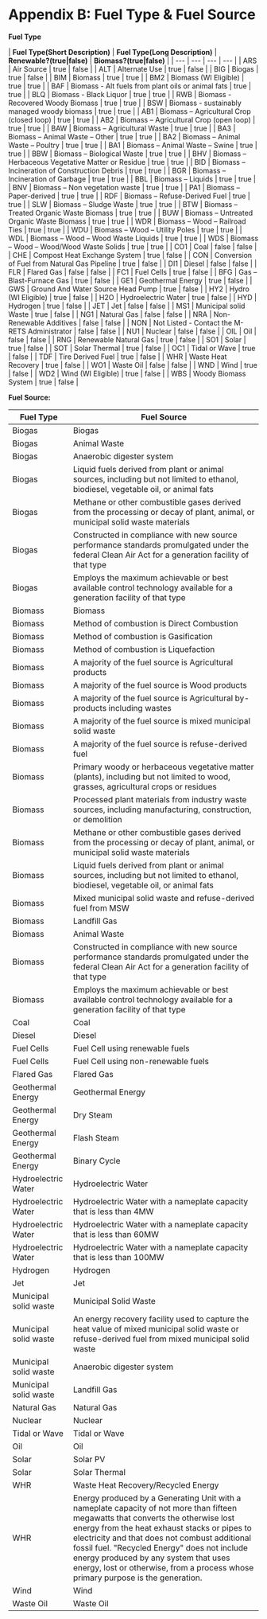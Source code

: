 # Appendix B: Fuel Type &amp; Fuel Source

**Fuel Type**

| **Fuel Type(Short Description)** | **Fuel Type(Long Description)** | **Renewable?(true|false)** | **Biomass?(true|false)** |
| --- | --- | --- | --- |
| ARS | Air Source  | true | false |
| ALT | Alternate Use  | true | false |
| BIG | Biogas  | true | false |
| BIM | Biomass  | true | true |
| BM2 | Biomass (WI Eligible)  | true | true |
| BAF | Biomass - Alt fuels from plant oils or animal fats  | true | true |
| BLQ | Biomass - Black Liquor  | true | true |
| RWB | Biomass - Recovered Woody Biomass  | true | true |
| BSW | Biomass - sustainably managed woody biomass  | true | true |
| AB1 | Biomass – Agricultural Crop (closed loop)  | true | true |
| AB2 | Biomass – Agricultural Crop (open loop)  | true | true |
| BAW | Biomass – Agricultural Waste  | true | true |
| BA3 | Biomass – Animal Waste – Other  | true | true |
| BA2 | Biomass – Animal Waste – Poultry  | true | true |
| BA1 | Biomass – Animal Waste – Swine  | true | true |
| BBW | Biomass – Biological Waste  | true | true |
| BHV | Biomass – Herbaceous Vegetative Matter or Residue  | true | true |
| BID | Biomass – Incineration of Construction Debris  | true | true |
| BGR | Biomass – Incineration of Garbage  | true | true |
| BBL | Biomass – Liquids  | true | true |
| BNV | Biomass – Non vegetation waste  | true | true |
| PA1 | Biomass – Paper-derived  | true | true |
| RDF | Biomass – Refuse-Derived Fuel  | true | true |
| SLW | Biomass – Sludge Waste  | true | true |
| BTW | Biomass – Treated Organic Waste Biomass  | true | true |
| BUW | Biomass – Untreated  Organic Waste Biomass  | true | true |
| WDR | Biomass – Wood  – Railroad Ties  | true | true |
| WDU | Biomass – Wood – Utility Poles  | true | true |
| WDL | Biomass – Wood – Wood Waste Liquids  | true | true |
| WDS | Biomass – Wood – Wood/Wood Waste Solids  | true | true |
| CO1 | Coal  | false | false |
| CHE | Compost Heat Exchange System  | true | false |
| CON | Conversion of Fuel from Natural Gas Pipeline  | true | false |
| DI1 | Diesel  | false | false |
| FLR | Flared Gas  | false | false |
| FC1 | Fuel Cells  | true | false |
| BFG | Gas – Blast-Furnace Gas  | true | false |
| GE1 | Geothermal Energy  | true | false |
| GWS | Ground And Water Source Head Pump  | true | false |
| HY2 | Hydro (WI Eligible)  | true | false |
| H2O | Hydroelectric Water  | true | false |
| HYD | Hydrogen  | true | false |
| JET | Jet  | false | false |
| MS1 | Municipal solid Waste  | true | false |
| NG1 | Natural Gas  | false | false |
| NRA | Non-Renewable Additives  | false | false |
| NON | Not Listed - Contact the M-RETS Administrator  | false | false |
| NU1 | Nuclear  | false | false |
| OIL | Oil  | false | false |
| RNG | Renewable Natural Gas  | true | false |
| SO1 | Solar  | true | false |
| SOT | Solar Thermal  | true | false |
| OC1 | Tidal or Wave  | true | false |
| TDF | Tire Derived Fuel  | true | false |
| WHR | Waste Heat Recovery  | true | false |
| WO1 | Waste Oil  | false | false |
| WND | Wind  | true | false |
| WD2 | Wind (WI Eligible)  | true | false |
| WBS | Woody Biomass System  | true | false |





**Fuel Source:**

| **Fuel Type** | **Fuel Source** |
| --- | --- |
| Biogas | Biogas |
| Biogas | Animal Waste |
| Biogas | Anaerobic digester system |
| Biogas | Liquid fuels derived from plant or animal sources, including but not limited to ethanol, biodiesel, vegetable oil, or animal fats |
| Biogas | Methane or other combustible gases derived from the processing or decay of plant, animal, or municipal solid waste materials |
| Biogas | Constructed in compliance with new source performance standards promulgated under the federal Clean Air Act for a generation facility of that type |
| Biogas | Employs the maximum achievable or best available control technology available for a generation facility of that type |
| Biomass | Biomass |
| Biomass | Method of combustion is Direct Combustion |
| Biomass | Method of combustion is Gasification |
| Biomass | Method of combustion is Liquefaction |
| Biomass | A majority of the fuel source is Agricultural products |
| Biomass | A majority of the fuel source is Wood products |
| Biomass | A majority of the fuel source is Agricultural by-products including wastes |
| Biomass | A majority of the fuel source is mixed municipal solid waste |
| Biomass | A majority of the fuel source is refuse-derived fuel |
| Biomass | Primary woody or herbaceous vegetative matter (plants), including but not limited to wood, grasses, agricultural crops or residues |
| Biomass | Processed plant materials from industry waste sources, including manufacturing, construction, or demolition |
| Biomass | Methane or other combustible gases derived from the processing or decay of plant, animal, or municipal solid waste materials |
| Biomass | Liquid fuels derived from plant or animal sources, including but not limited to ethanol, biodiesel, vegetable oil, or animal fats |
| Biomass | Mixed municipal solid waste and refuse-derived fuel from MSW |
| Biomass | Landfill Gas |
| Biomass | Animal Waste |
| Biomass | Constructed in compliance with new source performance standards promulgated under the federal Clean Air Act for a generation facility of that type |
| Biomass | Employs the maximum achievable or best available control technology available for a generation facility of that type |
| Coal | Coal |
| Diesel | Diesel |
| Fuel Cells | Fuel Cell using renewable fuels |
| Fuel Cells | Fuel Cell using non-renewable fuels |
| Flared Gas | Flared Gas |
| Geothermal Energy | Geothermal Energy |
| Geothermal Energy | Dry Steam |
| Geothermal Energy | Flash Steam |
| Geothermal Energy | Binary Cycle |
| Hydroelectric Water | Hydroelectric Water |
| Hydroelectric Water | Hydroelectric Water with a nameplate capacity that is less than 4MW |
| Hydroelectric Water | Hydroelectric Water with a nameplate capacity that is less than 60MW |
| Hydroelectric Water | Hydroelectric Water with a nameplate capacity that is less than 100MW |
| Hydrogen | Hydrogen |
| Jet | Jet |
| Municipal solid waste | Municipal Solid Waste |
| Municipal solid waste | An energy recovery facility used to capture the heat value of mixed municipal solid waste or refuse-derived fuel from mixed municipal solid waste |
| Municipal solid waste | Anaerobic digester system |
| Municipal solid waste | Landfill Gas |
| Natural Gas | Natural Gas |
| Nuclear | Nuclear |
| Tidal or Wave | Tidal or Wave |
| Oil | Oil |
| Solar | Solar PV |
| Solar | Solar Thermal |
| WHR | Waste Heat Recovery/Recycled Energy |
| WHR | Energy produced by a Generating Unit with a nameplate capacity of not more than fifteen megawatts that converts the otherwise lost energy from the heat exhaust stacks or pipes to electricity and that does not combust additional fossil fuel. &quot;Recycled Energy&quot; does not include energy produced by any system that uses energy, lost or otherwise, from a process whose primary purpose is the generation. |
| Wind | Wind |
| Waste Oil | Waste Oil |
